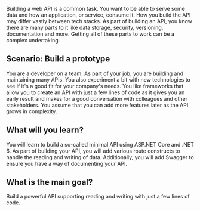 Building a web API is a common task. You want to be able to serve some data and how an application, or service, consume it. How you build the API may differ vastly between tech stacks. As part of building an API, you know there are many parts to it like data storage, security, versioning, documentation and more. Getting all of these parts to work can be a complex undertaking. 

## Scenario: Build a prototype

You are a developer on a team. As part of your job, you are building and maintaining many APIs. You also experiment a bit with new technologies to see if it's a good fit for your company's needs. You like frameworks that allow you to create an API with just a few lines of code as it gives you an early result and makes for a good conversation with colleagues and other stakeholders. You assume that you can add more features later as the API grows in complexity.

## What will you learn?

You will learn to build a so-called minimal API using ASP.NET Core and .NET 6. As part of building your API, you will add various route constructs to handle the reading and writing of data. Additionally, you will add Swagger to ensure you have a way of documenting your API.

## What is the main goal?

Build a powerful API supporting reading and writing with just a few lines of code.
